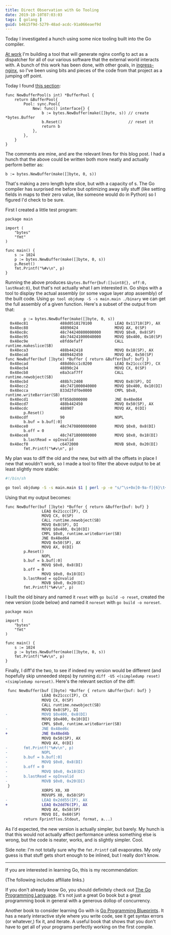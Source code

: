 ```yaml
---
title: Direct Observation with Go Tooling
date: 2019-10-10T07:03:03
tags: [ golang ]
guid: b4615f9d-5279-48ad-acdc-91a066eaef9d
---
```

Today I investigated a hunch using some nice tooling built into the Go
compiler.

<!--more-->

[At work](https://web.archive.org/web/20190330183125/https://www.ziprecruiter.com/hiring/technology) I'm building a tool
that will generate nginx config to act as a dispatcher for all of our various
software that the external world interacts with.  A bunch of this work has been
done, with other goals, in
[ingress-nginx](https://github.com/kubernetes/ingress-nginx/), so I've been
using bits and pieces of the code from that project as a jumping off point.

Today I found [this
section](https://github.com/kubernetes/ingress-nginx/blob/97577c07a57b2c9160d927825fbb01cb2912a46b/internal/ingress/controller/template/buffer_pool.go#L30-L40):

```golang
func NewBufferPool(s int) *BufferPool {
	return &BufferPool{
		Pool: sync.Pool{
			New: func() interface{} {
				b := bytes.NewBuffer(make([]byte, s)) // create *bytes.Buffer
				b.Reset()                             // reset it
				return b
			},
		},
	}
}
```

The comments are mine, and are the relevant lines for this blog post.  I had a
hunch that the above could be written both more neatly and actually perform
better as:

```golang
b := bytes.NewBuffer(make([]byte, 0, s))
```

That's making a zero length byte slice, but with a capacity of s.  The Go
compiler has surprised me before but optimizing away silly stuff (like setting
fields in maps to their zero value, like someone would do in Python) so I
figured I'd check to be sure.

First I created a little test program:

```golang
package main

import (
	"bytes"
	"fmt"
)

func main() {
	s := 1024
	p := bytes.NewBuffer(make([]byte, 0, s))
	p.Reset()
	fmt.Printf("%#v\n", p)
}
```

Running the above produces `&bytes.Buffer{buf:[]uint8{}, off:0, lastRead:0}`,
but that's not actually what I am interested in.  Go ships with a tool to
display the actual assembly (or some vague layer atop assembly) of the built
code.  Using `go tool objdump -S -s main.main ./binary` we can get the full
assembly of a given function.  Here's a subset of the output from that:

```
        p := bytes.NewBuffer(make([]byte, 0, s))
  0x48ec81              488d0518170100          LEAQ 0x11718(IP), AX
  0x48ec88              48890424                MOVQ AX, 0(SP)
  0x48ec8c              48c744240800000000      MOVQ $0x0, 0x8(SP)
  0x48ec95              48c744241000040000      MOVQ $0x400, 0x10(SP)
  0x48ec9e              e8fddefaff              CALL runtime.makeslice(SB)
  0x48eca3              488b442418              MOVQ 0x18(SP), AX
  0x48eca8              4889442450              MOVQ AX, 0x50(SP)
func NewBuffer(buf []byte) *Buffer { return &Buffer{buf: buf} }
  0x48ecad              488d0dcc1c0200          LEAQ 0x21ccc(IP), CX
  0x48ecb4              48890c24                MOVQ CX, 0(SP)
  0x48ecb8              e8a3caf7ff              CALL runtime.newobject(SB)
  0x48ecbd              488b7c2408              MOVQ 0x8(SP), DI
  0x48ecc2              48c7471000040000        MOVQ $0x400, 0x10(DI)
  0x48ecca              833d2fdf0e0000          CMPL $0x0, runtime.writeBarrier(SB)
  0x48ecd1              0f858d000000            JNE 0x48ed64
  0x48ecd7              488b442450              MOVQ 0x50(SP), AX
  0x48ecdc              488907                  MOVQ AX, 0(DI)
        p.Reset()
  0x48ecdf              90                      NOPL
        b.buf = b.buf[:0]
  0x48ece0              48c7470800000000        MOVQ $0x0, 0x8(DI)
        b.off = 0
  0x48ece8              48c7471800000000        MOVQ $0x0, 0x18(DI)
        b.lastRead = opInvalid
  0x48ecf0              c6472000                MOVB $0x0, 0x20(DI)
        fmt.Printf("%#v\n", p)
```

My plan was to diff the old and the new, but with all the offsets in place I new
that wouldn't work, so I made a tool to filter the above output to be at least
slightly more stable:

```bash
#!/bin/sh

go tool objdump -S -s main.main $1 | perl -p -e "s/^\s+0x[0-9a-f]{6}\t+[0-9a-f]+\t+/\t\t/"
```

Using that my output becomes:

```
func NewBuffer(buf []byte) *Buffer { return &Buffer{buf: buf} }
                LEAQ 0x21ccc(IP), CX
                MOVQ CX, 0(SP)
                CALL runtime.newobject(SB)
                MOVQ 0x8(SP), DI
                MOVQ $0x400, 0x10(DI)
                CMPL $0x0, runtime.writeBarrier(SB)
                JNE 0x48ed64
                MOVQ 0x50(SP), AX
                MOVQ AX, 0(DI)
        p.Reset()
                NOPL
        b.buf = b.buf[:0]
                MOVQ $0x0, 0x8(DI)
        b.off = 0
                MOVQ $0x0, 0x18(DI)
        b.lastRead = opInvalid
                MOVB $0x0, 0x20(DI)
        fmt.Printf("%#v\n", p)

```

I built the old binary and named it `reset` with `go build -o reset`, created
the new version (code below) and named it `noreset` with `go build -o noreset`.

```golang
package main

import (
	"bytes"
	"fmt"
)

func main() {
	s := 1024
	p := bytes.NewBuffer(make([]byte, 0, s))
	fmt.Printf("%#v\n", p)
}
```

Finally, I diff'd the two, to see if indeed my version would be different (and
hopefully skip unneeded steps) by running
`diff -U5 <(simpledump reset) <(simpledump noreset)`.  Here's the relevant
section of the diff:

```diff
 func NewBuffer(buf []byte) *Buffer { return &Buffer{buf: buf} }
                LEAQ 0x21ccc(IP), CX
                MOVQ CX, 0(SP)
                CALL runtime.newobject(SB)
                MOVQ 0x8(SP), DI
-               MOVQ $0x400, 0x8(DI)
                MOVQ $0x400, 0x10(DI)
                CMPL $0x0, runtime.writeBarrier(SB)
-               JNE 0x48ed6c
+               JNE 0x48ed4b
                MOVQ 0x50(SP), AX
                MOVQ AX, 0(DI)
-       fmt.Printf("%#v\n", p)
-               NOPL
-       b.buf = b.buf[:0]
-               MOVQ $0x0, 0x8(DI)
-       b.off = 0
-               MOVQ $0x0, 0x18(DI)
-       b.lastRead = opInvalid
-               MOVB $0x0, 0x20(DI)
 }
                XORPS X0, X0
                MOVUPS X0, 0x58(SP)
-               LEAQ 0x2dd55(IP), AX
+               LEAQ 0x2dd76(IP), AX
                MOVQ AX, 0x58(SP)
                MOVQ DI, 0x60(SP)
        return Fprintf(os.Stdout, format, a...)
```

As I'd expected, the new version is actually simpler, but barely.  My hunch is
that this would not actually affect performance unless something else is wrong,
but the code is neater, works, and is slightly simpler.  Cool.

Side note: I'm not totally sure why the `fmt.Printf` call evaporates.  My only
guess is that stuff gets short enough to be inlined, but I really don't know.

---

If you are interested in learning Go, this is my recommendation:

(The following includes affiliate links.)

If you don't already know Go, you should definitely check out
<a target="_blank" href="https://www.amazon.com/gp/product/0134190440/ref=as_li_tl?ie=UTF8&camp=1789&creative=9325&creativeASIN=0134190440&linkCode=as2&tag=afoolishmanif-20&linkId=44bc682044ff1b8a290c3c35c788e3e5">The Go Programming Language</a><img src="//ir-na.amazon-adsystem.com/e/ir?t=afoolishmanif-20&l=am2&o=1&a=0134190440" width="1" height="1" border="0" alt="" style="border:none !important; margin:0px !important;" />.
It's not just a great Go book but a great programming book in general with a
generous dollop of concurrency.

Another book to consider learning Go with is
<a target="_blank" href="https://www.amazon.com/gp/product/1786468948/ref=as_li_tl?ie=UTF8&camp=1789&creative=9325&creativeASIN=1786468948&linkCode=as2&tag=afoolishmanif-20&linkId=803e58234c448a8d1f4cc2693f2149b8">Go Programming Blueprints</a><img src="//ir-na.amazon-adsystem.com/e/ir?t=afoolishmanif-20&l=am2&o=1&a=1786468948" width="1" height="1" border="0" alt="" style="border:none !important; margin:0px !important;" />.
It has a nearly interactive style where you write code, see it get syntax errors
(or whatever,) fix it, and iterate.  A useful book that shows that you don't
have to get all of your programs perfectly working on the first compile.
